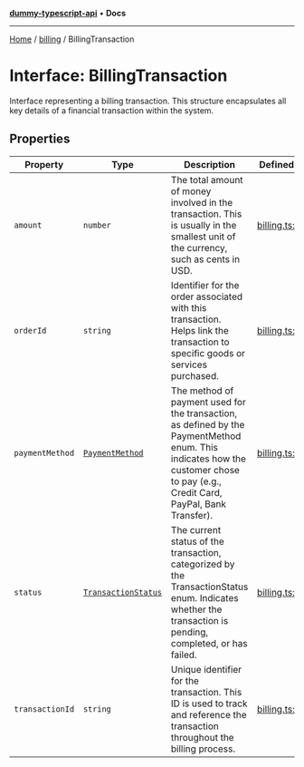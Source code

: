 [**dummy-typescript-api**](../../README.md) • **Docs**

***

[Home](../../README.md) / [billing](../README.md) / BillingTransaction

# Interface: BillingTransaction

Interface representing a billing transaction.
This structure encapsulates all key details of a financial transaction within the system.

## Properties

| Property | Type | Description | Defined in |
| ------ | ------ | ------ | ------ |
| `amount` | `number` | The total amount of money involved in the transaction. This is usually in the smallest unit of the currency, such as cents in USD. | [billing.ts:61](https://github.com/typedoc2md/dummy-typescript-api/blob/main/src/billing.ts#L61) |
| `orderId` | `string` | Identifier for the order associated with this transaction. Helps link the transaction to specific goods or services purchased. | [billing.ts:55](https://github.com/typedoc2md/dummy-typescript-api/blob/main/src/billing.ts#L55) |
| `paymentMethod` | [`PaymentMethod`](../enumerations/PaymentMethod.md) | The method of payment used for the transaction, as defined by the PaymentMethod enum. This indicates how the customer chose to pay (e.g., Credit Card, PayPal, Bank Transfer). | [billing.ts:67](https://github.com/typedoc2md/dummy-typescript-api/blob/main/src/billing.ts#L67) |
| `status` | [`TransactionStatus`](../enumerations/TransactionStatus.md) | The current status of the transaction, categorized by the TransactionStatus enum. Indicates whether the transaction is pending, completed, or has failed. | [billing.ts:73](https://github.com/typedoc2md/dummy-typescript-api/blob/main/src/billing.ts#L73) |
| `transactionId` | `string` | Unique identifier for the transaction. This ID is used to track and reference the transaction throughout the billing process. | [billing.ts:50](https://github.com/typedoc2md/dummy-typescript-api/blob/main/src/billing.ts#L50) |
